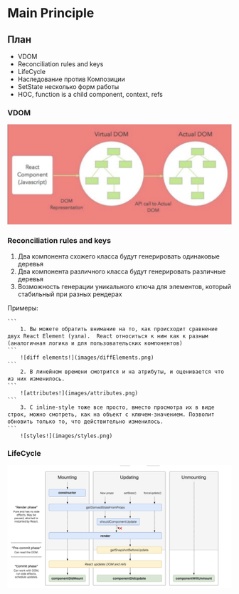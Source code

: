 #  Main Principle 

## План
 * VDOM
 * Reconciliation rules and keys
 * LifeCycle
 * Наследование против Композиции
 * SetState несколько форм работы
 * HOC, function is a child component, context, refs

 ### VDOM
 ![VDOM React!](images/vdom.png)

### Reconciliation rules and keys
   1. Два компонента схожего класса будут генерировать одинаковые деревья
   2. Два компонента различного класса будут генерировать различные деревья
   3. Возможность генерации уникального ключа для элементов, который стабильный при разных рендерах

   Примеры:

    ```
        1. Вы можете обратить внимание на то, как происходит сравнение двух React Element (узла).  React относиться к ним как к разным (аналогичная логика и для пользовательских компонентов)
    ```
        ![diff elements!](images/diffElements.png)
    ```
        2. В линейном времени смотрится и на атрибуты, и оценивается что из них изменилось.
    ```
        ![attributes!](images/attributes.png)
    ```
        3. С inline-style тоже все просто, вместо просмотра их в виде строк, можно смотреть, как на объект с ключем-значением. Позволит обновить только то, что действительно изменилось.
    ```
        ![styles!](images/styles.png)


 ### LifeCycle

 ![LifeCycle React!](images/lifecycle.png)
